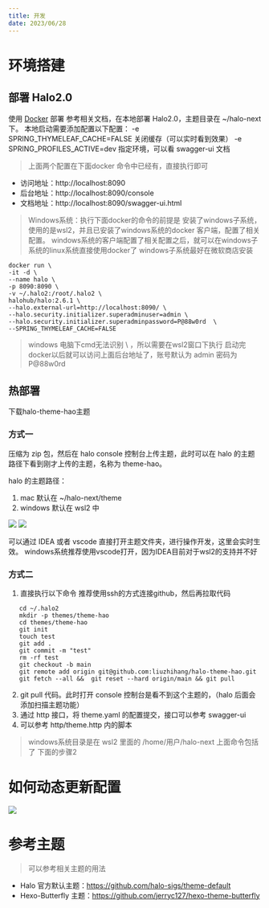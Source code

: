 ```yaml
---
title: 开发
date: 2023/06/28
---
```

# 环境搭建
## 部署 Halo2.0
使用 [Docker](https://docs.halo.run/2.7.0-SNAPSHOT/getting-started/install/docker/) 部署
参考相关文档，在本地部署 Halo2.0，主题目录在 ~/halo-next 下。
本地启动需要添加配置以下配置：
-e SPRING_THYMELEAF_CACHE=FALSE  关闭缓存（可以实时看到效果）
-e SPRING_PROFILES_ACTIVE=dev 指定环境，可以看 swagger-ui 文档
> 上面两个配置在下面docker 命令中已经有，直接执行即可
> 
- 访问地址：http://localhost:8090
- 后台地址：http://localhost:8090/console
- 文档地址：http://localhost:8090/swagger-ui.html

> Windows系统：执行下面docker的命令的前提是  安装了windows子系统，使用的是wsl2，并且已安装了windows系统的docker 客户端，配置了相关配置。
windows系统的客户端配置了相关配置之后，就可以在windows子系统的linux系统直接使用docker了
windows子系统最好在微软商店安装

```shell
docker run \
-it -d \
--name halo \
-p 8090:8090 \
-v ~/.halo2:/root/.halo2 \
halohub/halo:2.6.1 \
--halo.external-url=http://localhost:8090/ \
--halo.security.initializer.superadminuser=admin \
--halo.security.initializer.superadminpassword=P@88w0rd  \
--SPRING_THYMELEAF_CACHE=FALSE
```
> windows 电脑下cmd无法识别 \ ，所以需要在wsl2窗口下执行
启动完docker以后就可以访问上面后台地址了，账号默认为  admin  密码为 P@88w0rd

## 热部署
下载halo-theme-hao主题
### 方式一

压缩为 zip 包，然后在 halo console 控制台上传主题，此时可以在 halo 的主题路径下看到刚才上传的主题，名称为 theme-hao。

halo 的主题路径：
1. mac 默认在 ~/halo-next/theme
2. windows 默认在 wsl2 中

![](https://cdn.jsdelivr.net/gh/sun0225SUN/hao-docs/assets/images/mac.png)
![](https://cdn.jsdelivr.net/gh/sun0225SUN/hao-docs/assets/images/win.png)

可以通过 IDEA 或者 vscode 直接打开主题文件夹，进行操作开发，这里会实时生效。
windows系统推荐使用vscode打开，因为IDEA目前对于wsl2的支持并不好

### 方式二
1. 直接执行以下命令
   推荐使用ssh的方式连接github，然后再拉取代码
```shell
   cd ~/.halo2
   mkdir -p themes/theme-hao
   cd themes/theme-hao
   git init
   touch test
   git add .
   git commit -m "test"
   rm -rf test
   git checkout -b main
   git remote add origin git@github.com:liuzhihang/halo-theme-hao.git
   git fetch --all &&  git reset --hard origin/main && git pull
```
2. git pull 代码。此时打开 console 控制台是看不到这个主题的，（halo
   后面会添加扫描主题功能）
3. 通过 http 接口，将 theme.yaml 的配置提交，接口可以参考 swagger-ui
4. 可以参考 http/theme.http 内的脚本

> windows系统目录是在 wsl2 里面的  /home/用户/halo-next
上面命令包括了 下面的步骤2






# 如何动态更新配置
![](https://cdn.jsdelivr.net/gh/sun0225SUN/hao-docs/assets/images/dynamic.png)
# 参考主题
> 可以参考相关主题的用法
- Halo 官方默认主题：https://github.com/halo-sigs/theme-default
- Hexo-Butterfly 主题：https://github.com/jerryc127/hexo-theme-butterfly
